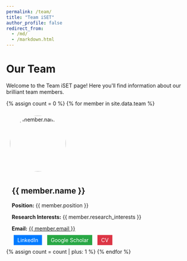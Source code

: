 ```yaml
---
permalink: /team/
title: "Team iSET"
author_profile: false
redirect_from: 
  - /md/
  - /markdown.html
---
```


<style>
    img {
        width: 150px;
        height: 150px;
        border-radius: 50%;
        margin: 10px;
    }

    .align-left {
        text-align: left;
        display: flex;
        flex-direction: row;
        align-items: center;
    }

    .align-right {
        text-align: right;
        display: flex;
        flex-direction: row-reverse;
        align-items: center;
    }

    .info {
        padding: 0 15px;
    }

    .btn {
        padding: 5px 10px;
        margin: 5px;
        border: none;
        color: white;
        text-decoration: none;
    }

    .btn-blue {
        background-color: #007BFF;
    }

    .btn-green {
        background-color: #28a745;
    }

    .btn-red {
        background-color: #dc3545;
    }
</style>

# Our Team

Welcome to the Team iSET page! Here you'll find information about our brilliant team members.

{% assign count = 0 %}
{% for member in site.data.team %}
<div class="{% if count | modulo: 2 == 0 %}align-left{% else %}align-right{% endif %}">
    <img src="{{ '/images/' | append: member.image | relative_url }}" alt="{{ member.name }}" class="profile-pic">
    <div class="info">
        <h2>{{ member.name }}</h2>
        <p><strong>Position:</strong> {{ member.position }}</p>
        <p><strong>Research Interests:</strong> {{ member.research_interests }}</p>
        <p><strong>Email:</strong> <a href="mailto:{{ member.email }}">{{ member.email }}</a></p>
        <p>
            <a href="{{ member.linkedin }}" class="btn btn-blue">LinkedIn</a>
            <a href="{{ member.google_scholar }}" class="btn btn-green">Google Scholar</a>
            <a href="{{ member.cv }}" class="btn btn-red">CV</a>
        </p>
    </div>
</div>
{% assign count = count | plus: 1 %}
{% endfor %}
